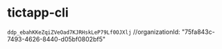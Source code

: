 # tictapp-cli

`ddp_ebahKKeZqiZVeOad7KJRHskLeP79Lf0OJXlj`
    //organizationId: "75fa843c-7493-4626-8440-d05bf0802bf5"
